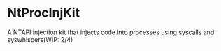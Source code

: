 # NtProcInjKit
A NTAPI injection kit that injects code into processes using syscalls and syswhispers(WIP: 2/4)
